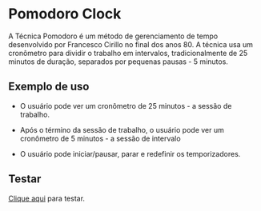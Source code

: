 
# Pomodoro Clock

A Técnica Pomodoro é um método de gerenciamento de tempo desenvolvido por Francesco Cirillo no final dos anos 80. A técnica usa um cronômetro para dividir o trabalho em intervalos, tradicionalmente de 25 minutos de duração, separados por pequenas pausas - 5 minutos.


## Exemplo de uso

* O usuário pode ver um cronômetro de 25 minutos - a sessão de trabalho.

* Após o término da sessão de trabalho, o usuário pode ver um cronômetro de 5 minutos - a sessão de intervalo

* O usuário pode iniciar/pausar, parar e redefinir os temporizadores.


## Testar

[Clique aqui](https://pomodorotimer-js.netlify.app/) para testar.







